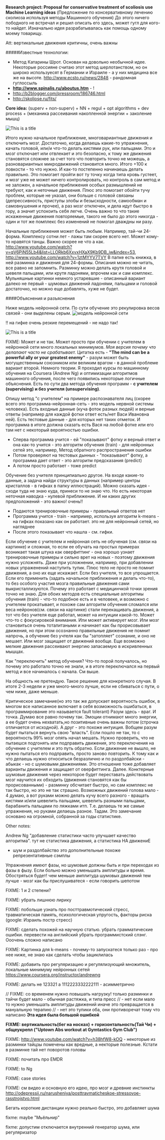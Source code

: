 **Research project: Proposal for conservative treatment of scoliosis use Machine Learning ideas**
(Предложение по консервативному лечению сколиоза используя методы Машинного обучения)
До этого ничего пободного не встречал и решил описать его здесь, может гугл для кого-то найдет. Изначально идея разрабатывалась как помощь одному моему товарищу.

Att: вертикальные движения критичны, очень важны

#####Известные технологии:
- Метод Катарины Шрот. Основан на довольно необычной идее. Некоторые россияне считаю этот метод шерлотанством, но он 
широко используесят в Германии и Израиле - а у них медицина все же на высоте. http://www.ecsto.ru/news/2848 - рандомная гуглоссыль
- **http://www.spinalis.ru/aboutus.htm** - !
- http://b2blogger.com/pressroom/186746.html
- http://skoliose.ru/fits/

**Core idea:** (superv + non-superv) + NN + regul + opt algorithms + dev process + (механика рассеивания накопленной энергии + заколение мышц)

![This is a title](imgs/1.jpeg)

Итого нужно начальное приближение, многовариантные движения и отключить мозг.  Достаточно, когда делаешь какие-то упражнения, качать головой, или/и что-то делать кистями рук, или пальцами. Это и мозг отключает или отвлекает и это безопасно, к тому же движения становятся 
сложнее за счет того что повторить точно не можешь, а разновариантных микродвижений становится много. 
Итого +100 к ловкости - то что нужно. И как-то постепенно начинаешь делать правильно. Это помогает 
пройти вот ту точку когда типа кровь густеет, и мозг уже не может ничего контролировать, но контроль 
в сам метод и не заложен, а начальное приближения особых размышлений не требуют, как и неточные 
движения. Плюс это помогает обойти тучу проблем, которые не указал, они больше с головой связаны 
(депрессивность, приступы злобы и безысходности, самообман и самовнушения и прочее), 
а раз мозг отключен, и дела идут быстро в гору, а значит успокоить себя легче. Очень важно то что такие искаженные движения повторяемые, такого не было до этого никогда - один и тот же помплекс без изменений не помогал дваждны ни разу.

Начальные приближения может быть любым. Например, тай-чи 24-форма. Комплексу сотни лет - 
лажы там скорее всего нет. Может кому-то нравятся танцы. Важно скорее не что а как.
http://www.youtube.com/watch?v=qV6PjN55Lb4&list=LLORkb6XxvxHXaX9Kb9DB_iw&index=53, 
http://www.youtube.com/watch?v=1ztMYYV7TVY
В папке есть книжка, в ней разминка и движения для 24-формы. Описания можно не читать, все 
равно не запомнить. Разминку можно делать крутя головой и шевеля пальцами, или крутя ладонями, 
впрочем как и сам комплекс. Мульняшные картинки немного устаревшие - описанный вариант далеко не 
первый - шумовых движений ладонями, пальцами и головой достаточно, но можно еще добавлять, хуже не будет.

####Объяснения и разъяснения

Ниже модель нейронной сети. По сути обучение это рекулировка весов связей - они выделены серым.
![модель нейронной сети](imgs/km_perceptron_01.jpg)

!! на гифке очень резкие перемещений - не надо так!

![This is a title](imgs/left.gif)

FIXME: Может и не так. Может просто при обучении с учителем в нейронной сети много локальных минимумов.
*Моя версия почему что делалают часто не срабатывает.* Цитатка есть - **"The mind can be a powerful ally or
your greatest enemy"** - разум может быть могущественным союзником или великим врагом - в 
данной проблеме вариант второй. Немного теории. Я проходил курсы по машинному обучения на Coursera (Andrew Ng) и оптимизации алгоритмов машинного обучения, после чего появились некоторые логичные объяснения. Есть по сути два 
метода обучения программ - **с учителем (supervising) и без учителя (unsupervising)**. 

Опишу метод "с учителем" на примере распознавателя лиц (скорее всего это программа-нейронная-сеть - это модель нервной системы человека). Есть входные данные (куча фоток разных людей) и верные ответы (например для каждой фотки ответ есть/нет Васи Ивановна ней). Есть тестовые данные - для которых нет таких отметок. И программа в итоге должна сказать есть Вася на любой фотке или его там нет с некоторый вероятностью ошибки.
- Сперва программа учится - ей "показывают" фотку и верный ответ и она как-то учится - 
это алгоритм обучения (train) - для нейронных сетей это, например, 
Метод обратного распространения ошибки
- Потом проверяют на тестовых дынных - "показывают" фотку, а программа дает ответ - 
это алгоритм предсказания (predict)
- А потом просто работает - тоже predict

Обучение без учителя принципиально другое. На входе какие-то данные, а задача найди структуры в 
данных (например центры кристаллов - в гифках в папку иллюстраций). Можно сказать идея - 
сходи туда не знаю куда, принеси то не знаю что. Но есть некоторая неточная наводка - 
нулевой приближение. И ни каких других предположений - это важно! очень!!
- Подаются тренировочные примеры - правильный ответов нет
- Программа учится - train - например, используя алгоритм k-means - на гифках показано как он работает.
это не для нейронный сетей, но нагляднее
- После этого показывает что нашла - см. гифки.

Если обучение с учителем и нейронная сеть не обученая (см. связи на картинке) и сложная, то если ее обучать на 
простых примерах возникает такая штука как оверфиттинг - она хорошо узнает тренировочные примеры и сильно врет на новых - поэтому движения нужно усложнять. Даже при усложнении, например, при добавлении новых упраженений наступить тупик. Плюс тело не просто не помнит движения, а оно их еще искажает. Если без учителя, то все упрощается. Если его применить (задать начальное приближения и делать что-то), то без особого участия мозга правильные движения сами выкристаллизуются. Почему это работает с медицинчкой точки зрения точно не знаю. Для обоих методов есть специальные алгоритмы обучения (train) - что-то подобное есть и в человеке, и возможно с учителем прокатывает, и похоже сам алгоритм обучения сломался или веса нейронов(см. связи на картинке)
 стали перекащивать движения, а тот что без учителя еще работал, может на интуиции какой-то. Может что-то с фокусировкой внимания. Или может активирует мозг. Или мозг становиться очень тоталитаными и начинает как бы прорисовывает движения, но при этом осознанно правильные движения не помнит напрочь, а обучение без учтеля как бы 
"затопляет" сознание, и оно не мешает. Или мозг защищает от движений вообще. Еще возможно мелкие движения рассеивают энергию запасаемую в искривленных мышцах.

Как "переключить" метод обучения? Что-то порой получалось, но почему это работало точно не знали, и в итоге переключался на первый метод и все начиналось с начала. См выше.

На общность не претендую. Такое решение для конкретного случая. В 
итоге 2-3 недели и уже много-много лучше, если не сбиваться с пути, о чем ниже, даже меньше.

Критическое замечание(но это так же допускает вероятность ошибок, в многом все написанное включает в себя возможность ошибаться, в программирование это называется fault tolerant)
Разум здесь - враг. И точка. Думаю все равно почему так. Эмоции отнимают много энергии, а ее будет очень нехватать,но позитивные очень важны потом (строчка отличается от исходной). А друг - это похоже интуиция. Вобщем разум будет пытаться вернуть свою "власть". Если пошло не так, то с вероятность 99% мозг опять начал мешать. Нужно проверить, что не пытаешся подгонять или подправить движения, это переключения на обучение с учителем и это путь обратно. Если движение не вышло, не нужно пытаться его подправить, просто заново повторить. К тому как и что 
делаешь нужно относиться безразлично и по раздолбайски - абыкак - но с шумовыми движениями. Это 
отношение тоже добавляет варианты движения и защищает от оверфиттинга. Далее. Конктерные шумовые 
движения через некоторое будет переставать действовать мозг научится их обходить (движения становятся 
как бы прорисованными) - разминку обсчитает быстро, но сам комплекс не так быстро, но это не так страшно. 
Возможных движений голова мало - 4 думаю, а вот руками можно делать кучу всего разного - вращать 
кистями и/или шевелить пальцами, шевелить разными пальцами, барабанить пальцами по ляжками итп. 
Т.е. делаешь те же самые упражнения, но руками делаешь разное. Тадам. Это замечание основано на 
огромной, собранной за годы статистике.

Other notes:

Andrew Ng "добавление статистики часто улучшает качество алгоритма". тут не статистика движения, а статистика НА движениЕ 
- шум и раздолбайство это дополнительные похоже репрезентативные сэмплы

Упражнения имеют фазы, но шумовые должны быть и при переходах из фазы в фызу.
Если больно можно уменьшать амплитуды и время. Обостряться будет! чем меньше амплитуда шумовых движений тем лучше - мозг как бы прислушиватеся - если говорить шепотом

FIXME: 1 и 2 степени?

FIXME: убрать лишнюю лирику

FIXME: побольше узнать про посттравмотический стресс, травматическая память, психологическая упругость, факторы риска (google: Израиль постр стресс)

FIXME: сделать похожей на научную статью. убрать грамматические ошибки. перевести на английский
убрать программистский слэнг. Ооочень сложно написано

FIXME: Картинка для k-means - почему-то запускатеся только раз - про нее ниже, не знаю как сделать чтобы зациклилась

FIXME: добавить про регуляризацию и регулялизующий множитель, локальные минимуму нейронных сетей https://www.coursera.org/instructor/andrewng

FIXME: делать не 123321 а 1112223332222111 - асимметрично

// FIXME: со временем нужно повышать нагрузку! только разминки и тайчи будет мало - обычная растяжка, и типа пресс
// - нет если мало то нужно уменьшать амплитуды движений иначе это превращается в мануальную терапию
// - нет это тупики оба, они противоречат тому что написано **Эта идея была большой ошибкой**

**FIXME: вертикальность(бег на носках) + горизонтальность(Тай Чи) + общеукрепл ("Uptown Abs workout at Gymtastics Gym Club")**

FIXME: http://www.youtube.com/watch?v=h38hfW8-kOQ - некоторые из разминки тайцзы помечены как вредные, 
а некторые полезные. Кстати в разминке тай нет поворотов головы

FIXME: почитать про EMDR

FIXME: to Ng

FIXME: case stories

FIXME: см видео и основную его идею, про мозг и древние инстинкты http://odepressii.ru/narusheniya/posttravmaticheskoe-stressovoe-rasstrojstvo.html

Бегать короткие дистанции нужно реально быстро, это добавляет шума

fixme: maybe "Мьёльнир"

fixme: допустим отключается внутренний генератор шума, или регуляризатор
